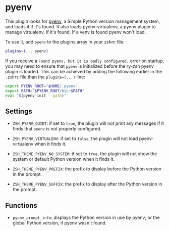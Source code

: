# pyenv

This plugin looks for [pyenv](https://github.com/pyenv/pyenv), a Simple Python version
management system, and loads it if it's found. It also loads pyenv-virtualenv, a pyenv
plugin to manage virtualenv, if it's found. If a venv is found pyenv won't load.

To use it, add `pyenv` to the plugins array in your zshrc file:

```zsh
plugins=(... pyenv)
```

If you receive a `Found pyenv, but it is badly configured.` error on startup, you may need to ensure that `pyenv` is initialized before the ry-zsh pyenv plugin is loaded. This can be achieved by adding the following earlier in the `.zshrc` file than the `plugins=(...)` line:

```zsh
export PYENV_ROOT="$HOME/.pyenv"
export PATH="$PYENV_ROOT/bin:$PATH"
eval "$(pyenv init --path)"
```

## Settings

- `ZSH_PYENV_QUIET`: if set to `true`, the plugin will not print any messages if it
  finds that `pyenv` is not properly configured.

- `ZSH_PYENV_VIRTUALENV`: if set to `false`, the plugin will not load pyenv-virtualenv
  when it finds it.

- `ZSH_THEME_PYENV_NO_SYSTEM`: if set to `true`, the plugin will not show the system or
  default Python version when it finds it.
- `ZSH_THEME_PYENV_PREFIX`: the prefix to display before the Python version in
  the prompt.

- `ZSH_THEME_PYENV_SUFFIX`: the prefix to display after the Python version in
  the prompt.

## Functions

- `pyenv_prompt_info`: displays the Python version in use by pyenv; or the global Python
  version, if pyenv wasn't found.

